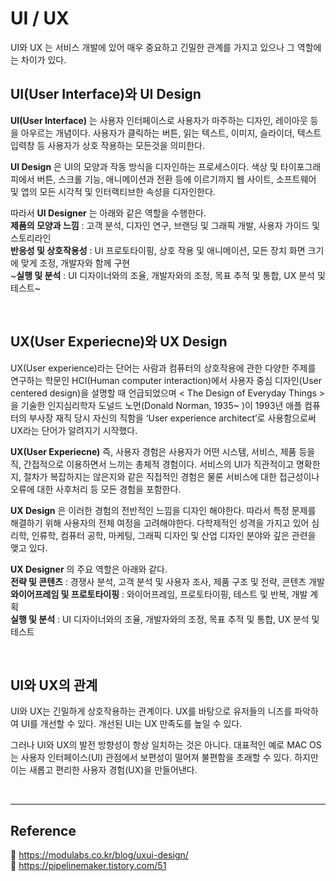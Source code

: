 # UI / UX

UI와 UX 는 서비스 개발에 있어 매우 중요하고 긴밀한 관계를 가지고 있으나 그 역할에는 차이가 있다.

## UI(User Interface)와 UI Design

**UI(User Interface)** 는 사용자 인터페이스로 사용자가 마주하는 디자인, 레이아웃 등을 아우르는 개념이다. 사용자가 클릭하는 버튼, 읽는 텍스트, 이미지, 슬라이더, 텍스트 입력창 등 사용자가 상호 작용하는 모든것을 의미한다.

**UI Design** 은 UI의 모양과 작동 방식을 디자인하는 프로세스이다. 색상 및 타이포그래피에서 버튼, 스크롤 기능, 애니메이션과 전환 등에 이르기까지 웹 사이트, 소프트웨어 및 앱의 모든 시각적 및 인터랙티브한 속성을 디자인한다.

따라서 **UI Designer** 는 아래와 같은 역할을 수행한다.  
**제품의 모양과 느낌** : 고객 분석, 디자인 연구, 브랜딩 및 그래픽 개발, 사용자 가이드 및 스토리라인  
**반응성 및 상호작용성** : UI 프로토타이핑, 상호 작용 및 애니메이션, 모든 장치 화면 크기에 맞게 조정, 개발자와 함께 구현  
~**실행 및 분석** : UI 디자이너와의 조율, 개발자와의 조정, 목표 추적 및 통합, UX 분석 및 테스트~

<br/>

## UX(User Experiecne)와 UX Design

UX(User experience)라는 단어는 사람과 컴퓨터의 상호작용에 관한 다양한 주제를 연구하는 학문인 HCI(Human computer interaction)에서 사용자 중심 디자인(User centered design)을 설명할 때 언급되었으며 < The Design of Everyday Things >을 기술한 인지심리학자 도널드 노먼(Donald Norman, 1935~ )이 1993년 애플 컴퓨터의 부사장 재직 당시 자신의 직함을 ‘User experience architect’로 사용함으로써 UX라는 단어가 알려지기 시작했다.

**UX(User Experiecne)** 즉, 사용자 경험은 사용자가 어떤 시스템, 서비스, 제품 등을 직, 간접적으로 이용하면서 느끼는 총체적 경험이다. 서비스의 UI가 직관적이고 명확한지, 절차가 복잡하지는 않은지와 같은 직접적인 경험은 물론 서비스에 대한 접근성이나 오류에 대한 사후처리 등 모든 경험을 포함한다.

**UX Design** 은 이러한 경험의 전반적인 느낌을 디자인 해야한다. 따라서 특정 문제를 해결하기 위해 사용자의 전체 여정을 고려해야한다. 다학제적인 성격을 가지고 있어 심리학, 인류학, 컴퓨터 공학, 마케팅, 그래픽 디자인 및 산업 디자인 분야와 깊은 관련을 맺고 있다.

**UX Designer** 의 주요 역할은 아래와 같다.  
**전략 및 콘텐츠** : 경쟁사 분석, 고객 분석 및 사용자 조사, 제품 구조 및 전략, 콘텐츠 개발  
**와이어프레임 및 프로토타이핑** : 와이어프레임, 프로토타이핑, 테스트 및 반복, 개발 계획  
**실행 및 분석** : UI 디자이너와의 조율, 개발자와의 조정, 목표 추적 및 통합, UX 분석 및 테스트

<br/>

## UI와 UX의 관계

UI와 UX는 긴밀하게 상호작용하는 관계이다. UX를 바탕으로 유저들의 니즈를 파악하여 UI를 개선할 수 있다. 개선된 UI는 UX 만족도를 높일 수 있다.

그러나 UI와 UX의 발전 방향성이 항상 일치하는 것은 아니다. 대표적인 예로 MAC OS는 사용자 인터페이스(UI) 관점에서 보편성이 떨어져 불편함을 초래할 수 있다. 하지만 이는 새롭고 편리한 사용자 경험(UX)을 만들어낸다.

<br/>

---

## Reference

📄 https://modulabs.co.kr/blog/uxui-design/  
📄 https://pipelinemaker.tistory.com/51
